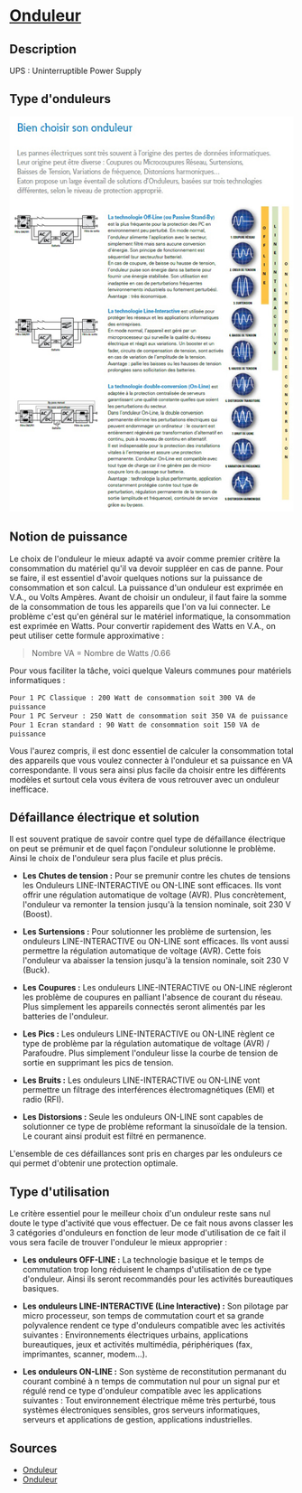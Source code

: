 # [Onduleur](readme.md)

## Description

UPS : Uninterruptible Power Supply

## Type d'onduleurs

![Alt text](bien_choisir_son_onduleur.jpg)

## Notion de puissance

Le choix de l'onduleur le mieux adapté va avoir comme premier critère la consommation du matériel qu'il va devoir suppléer en cas de panne. Pour se faire, il est essentiel d'avoir quelques notions sur la puissance de consommation et son calcul.
La puissance d'un onduleur est exprimée en V.A., ou Volts Ampères. Avant de choisir un onduleur, il faut faire la somme de la consommation de tous les appareils que l'on va lui connecter.
Le problème c'est qu'en général sur le matériel informatique, la consommation est exprimée en Watts. Pour convertir rapidement des Watts en V.A., on peut utiliser cette formule approximative :  
> Nombre VA = Nombre de Watts /0.66

Pour vous faciliter la tâche, voici quelque Valeurs communes pour matériels informatiques :

    Pour 1 PC Classique : 200 Watt de consommation soit 300 VA de puissance
    Pour 1 PC Serveur : 250 Watt de consommation soit 350 VA de puissance
    Pour 1 Ecran standard : 90 Watt de consommation soit 150 VA de puissance

Vous l'aurez compris, il est donc essentiel de calculer la consommation total des appareils que vous voulez connecter à l'onduleur et sa puissance en VA correspondante. Il vous sera ainsi plus facile da choisir entre les différents modèles et surtout cela vous évitera de vous retrouver avec un onduleur inefficace.

## Défaillance électrique et solution

Il est souvent pratique de savoir contre quel type de défaillance électrique on peut se prémunir et de quel façon l'onduleur solutionne le problème. Ainsi le choix de l'onduleur sera plus facile et plus précis.

* **Les Chutes de tension :** Pour se premunir contre les chutes de tensions les Onduleurs LINE-INTERACTIVE ou ON-LINE sont efficaces. Ils vont offrir une régulation automatique de voltage (AVR). Plus concrètement, l'onduleur va remonter la tension jusqu'à la tension nominale, soit 230 V (Boost).

* **Les Surtensions :** Pour solutionner les problème de surtension, les onduleurs LINE-INTERACTIVE ou ON-LINE sont efficaces. Ils vont aussi permettre la régulation automatique de voltage (AVR). Cette fois l'onduleur va abaisser la tension jusqu'à la tension nominale, soit 230 V (Buck).

* **Les Coupures :** Les onduleurs LINE-INTERACTIVE ou ON-LINE régleront les problème de coupures en palliant l'absence de courant du réseau. Plus simplement les appareils connectés seront alimentés par les batteries de l'onduleur.

* **Les Pics :** Les onduleurs LINE-INTERACTIVE ou ON-LINE règlent ce type de problème par la régulation automatique de voltage (AVR) / Parafoudre. Plus simplement l'onduleur lisse la courbe de tension de sortie en supprimant les pics de tension.

* **Les Bruits :** Les onduleurs LINE-INTERACTIVE ou ON-LINE vont permettre un filtrage des interférences électromagnétiques (EMI) et radio (RFI).

* **Les Distorsions :** Seule les onduleurs ON-LINE sont capables de solutionner ce type de problème reformant la sinusoïdale de la tension. Le courant ainsi produit est filtré en permanence.

L'ensemble de ces défaillances sont pris en charges par les onduleurs ce qui permet d'obtenir une protection optimale.

## Type d'utilisation

Le critère essentiel pour le meilleur choix d'un onduleur reste sans nul doute le type d'activité que vous effectuer. De ce fait nous avons classer les 3 catégories d'onduleurs en fonction de leur mode d'utilisation de ce fait il vous sera facile de trouver l'onduleur le mieux approprier :

* **Les onduleurs OFF-LINE :** La technologie basique et le temps de commutation trop long réduisent le champs d'utilisation de ce type d'onduleur. Ainsi ils seront recommandés pour les activités bureautiques basiques.

* **Les onduleurs LINE-INTERACTIVE (Line Interactive) :** Son pilotage par micro processeur, son temps de commutation court et sa grande polyvalence rendent ce type d'onduleurs compatible avec les activités suivantes : Environnements électriques urbains, applications bureautiques, jeux et activités multimédia, périphériques (fax, imprimantes, scanner, modem...).

* **Les onduleurs ON-LINE :** Son système de reconstitution permanant du courant combiné à n temps de commutation nul pour un signal pur et régulé rend ce type d'onduleur compatible avec les applications suivantes : Tout environnement électrique même très perturbé, tous systèmes électroniques sensibles, gros serveurs informatiques, serveurs et applications de gestion, applications industrielles.

## Sources

* [Onduleur](http://www.mononduleur.fr/content/10-calcul-de-puissance)
* [Onduleur](https://www.exertis-connect.fr/guide-onduleur)